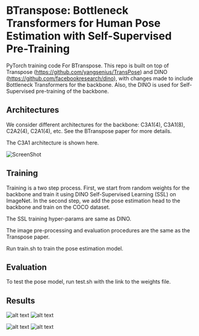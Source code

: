 **BTranspose**: Bottleneck Transformers for Human Pose Estimation with Self-Supervised Pre-Training
========

PyTorch training code For BTranspose. This repo is built on top of Transpose (https://github.com/yangsenius/TransPose) and DINO (https://github.com/facebookresearch/dino), with changes made to include Bottleneck Transformers for the backbone. Also, the DINO is used for Self-Supervised pre-training of the backbone.

## Architectures

We consider different architectures for the backbone: C3A1(4), C3A1(8), C2A2(4), C2A1(4), etc. See the BTranspose paper for more details.

The C3A1 architecture is shown here.

![ScreenShot](https://github.com/[kbalak18]/[BTranspose]/[figs]/BTranspose_architecture.png)

## Training

Training is a two step process. First, we start from random weights for the backbone and train it using DINO Self-Supervised Learning (SSL) on ImageNet. 
In the second step, we add the pose estimation head to the backbone and train on the COCO dataset. 

The SSL training hyper-params are same as DINO.

The image pre-processing and evaluation procedures are the same as the Transpose paper.

Run train.sh to train the pose estimation model.


## Evaluation

To test the pose model, run test.sh with the link to the weights file.

## Results

![alt text](https://github.com/[kbalak18]/[BTranspose]/[figs]/Table1.png?raw=true)
![alt text](https://github.com/[kbalak18]/[BTranspose]/[figs]/Table2.png?raw=true)

![alt text](https://github.com/[kbalak18]/[BTranspose]/[figs]/dependency_areas.png.png?raw=true)
![alt text](https://github.com/[kbalak18]/[BTranspose]/[figs]/dependency_areas2.png.png?raw=true)

